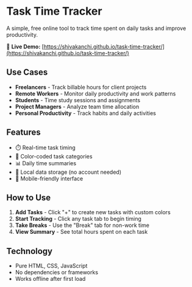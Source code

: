# Task Time Tracker

A simple, free online tool to track time spent on daily tasks and improve productivity.

🔗 **Live Demo:** [https://shivakanchi.github.io/task-time-tracker/](https://shivakanchi.github.io/task-time-tracker/)

## Use Cases

- **Freelancers** - Track billable hours for client projects
- **Remote Workers** - Monitor daily productivity and work patterns
- **Students** - Time study sessions and assignments
- **Project Managers** - Analyze team time allocation
- **Personal Productivity** - Track habits and daily activities

## Features

- ⏱️ Real-time task timing
- 🎨 Color-coded task categories
- 📊 Daily time summaries
- 💾 Local data storage (no account needed)
- 📱 Mobile-friendly interface

## How to Use

1. **Add Tasks** - Click "+" to create new tasks with custom colors
2. **Start Tracking** - Click any task tab to begin timing
3. **Take Breaks** - Use the "Break" tab for non-work time
4. **View Summary** - See total hours spent on each task

## Technology

- Pure HTML, CSS, JavaScript
- No dependencies or frameworks
- Works offline after first load
